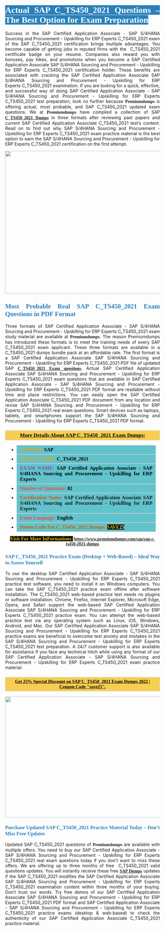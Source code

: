 <h1 style="text-align: justify;"><span style="color:#ffffff;"><span style="font-family:Georgia,serif;"><strong><span style="background-color:#2980b9;">Actual SAP C_TS450_2021 Questions – The Best Option for Exam Preparation</span></strong></span></span></h1>

<p style="text-align: justify;">Success in the SAP Certified Application Associate - SAP S/4HANA Sourcing and Procurement - Upskilling for ERP Experts C_TS450_2021 exam of the SAP C_TS450_2021 certification brings multiple advantages. You become capable of getting jobs in reputed firms with the  C_TS450_2021 certificate badge on your resume. Companies also reward you with bonuses, pay hikes, and promotions when you become a SAP Certified Application Associate SAP S/4HANA Sourcing and Procurement - Upskilling for ERP Experts C_TS450_2021 certification holder. These benefits are associated with cracking the SAP Certified Application Associate SAP S/4HANA Sourcing and Procurement - Upskilling for ERP Experts C_TS450_2021 examination. If you are looking for a quick, effective, and successful way of doing SAP Certified Application Associate - SAP S/4HANA Sourcing and Procurement - Upskilling for ERP Experts C_TS450_2021 test preparation, look no further because <span style="font-family:Georgia,serif;"><strong>Premiumdumps</strong></span> is offering actual, most probable, and SAP C_TS450_2021 updated exam questions. We at <span style="font-family:Georgia,serif;"><strong>Premiumdumps</strong></span> have compiled a collection of SAP <span style="font-family:Georgia,serif;"><strong><a href="https://www.premiumdumps.com/sap/sap-c-ts450-2021-dumps">C_TS450_2021 Dumps</a></strong></span> in three formats after reviewing past papers and current SAP Certified Application Associate C_TS450_2021 test’s content. Read on to find out why SAP S/4HANA Sourcing and Procurement - Upskilling for ERP Experts C_TS450_2021 exam practice material is the best option to earn the SAP S/4HANA Sourcing and Procurement - Upskilling for ERP Experts C_TS450_2021 certification on the first attempt.</p>

<p style="text-align: center;"><a href="https://www.premiumdumps.com/sap/sap-c-ts450-2021-dumps"><img alt="" src="https://i.imgur.com/P39uA2n.jpeg" style="width: 700px; height: 465px;" /></a></p>

<h2 style="text-align: justify;"><span style="color:#2980b9;"><span style="font-family:Georgia,serif;"><strong>Most Probable Real SAP C_TS450_2021 Exam Questions in PDF Format</strong></span></span></h2>

<p style="text-align: justify;">Three formats of SAP Certified Application Associate - SAP S/4HANA Sourcing and Procurement - Upskilling for ERP Experts C_TS450_2021 exam study material are available at <span style="font-family:Georgia,serif;"><strong>Premiumdumps</strong></span>. The reason Premiumdumps has introduced these formats is to meet the training needs of every SAP C_TS450_2021 exam applicant. These three formats are available in a C_TS450_2021 dumps bundle pack at an affordable rate. The first format is a SAP Certified Application Associate SAP S/4HANA Sourcing and Procurement - Upskilling for ERP Experts C_TS450_2021 PDF file of updated SAP <span style="font-family:Georgia,serif;"><strong><a href="https://www.premiumdumps.com/sap/sap-c-ts450-2021-dumps">C_TS450_2021 Exam questions</a></strong></span>. Actual SAP Certified Application Associate SAP S/4HANA Sourcing and Procurement - Upskilling for ERP Experts C_TS450_2021 exam questions that are available in SAP Certified Application Associate - SAP S/4HANA Sourcing and Procurement - Upskilling for ERP Experts C_TS450_2021 PDF format are readable without time and place restrictions. You can easily open the SAP Certified Application Associate C_TS450_2021 PDF document from any location and revise SAP S/4HANA Sourcing and Procurement - Upskilling for ERP Experts C_TS450_2021 real exam questions. Smart devices such as laptops, tablets, and smartphones support the SAP S/4HANA Sourcing and Procurement - Upskilling for ERP Experts C_TS450_2021 PDF format.</p>

<h3 style="background: #f7ce50; border: 1px solid rgb(204, 204, 204); padding: 5px 10px; text-align: center;"><span style="font-family:Georgia,serif;"><u><u><span style="color:#000000;"><span style="font-size:11pt"><span style="line-height:normal"><b><span style="font-size:13.0pt"><span cambria="">More Details About SAP C_TS450_2021 Exam Dumps:</span></span></b></span></span></span></u></u></span></h3>

<ul>
	<li style="margin:0cm 10pt">
	<div style="background:#61c4cd; border: 1px solid rgb(204, 204, 204); padding: 5px 10px; text-align: justify;"><span style="font-family:Georgia,serif;"><span style="font-size:11pt"><span style="line-height:normal"><b><span style="font-size:12.0pt"><span new="" roman="" times=""><span style="color:#f39c12;">VENDOR:</span> <span style="color:#000000;">SAP</span></span></span></b></span></span></span></div>
	</li>
	<li style="margin:0cm 10pt">
	<div style="background: #61c4cd; border: 1px solid rgb(204, 204, 204); padding: 5px 10px; text-align: justify;"><span style="font-family:Georgia,serif;"><span style="font-size:11pt"><span style="line-height:normal"><b><span style="font-size:12.0pt"><span new="" roman="" times=""><span style="color:#f39c12;">EXAM CCODE:</span> <span style="color:#000000;">C_TS450_2021</span></span></span></b></span></span></span></div>
	</li>
	<li style="margin:0cm 10pt">
	<div style="background: #61c4cd; border: 1px solid rgb(204, 204, 204); padding: 5px 10px; text-align: justify;"><span style="font-family:Georgia,serif;"><span style="font-size:11pt"><span style="line-height:normal"><b><span style="font-size:12.0pt"><span new="" roman="" times=""><span style="color:#8e44ad;">EXAM NAME:</span> <span style="color:#000000;">SAP Certified Application Associate - SAP S/4HANA Sourcing and Procurement - Upskilling for ERP Experts</span></span></span></b></span></span></span></div>
	</li>
	<li style="margin:0cm 10pt">
	<div style="background: #61c4cd; border: 1px solid rgb(204, 204, 204); padding: 5px 10px;"><span style="font-family:Georgia,serif;"><span style="font-size:11pt"><span style="line-height:normal"><b><span style="font-size:12.0pt"><span new="" roman="" times=""><span style="color:#e74c3c;">Number of Questions:</span><span style="color:#000000;"><span style="color:#f1c40f;"> </span>82</span></span></span></b></span></span></span></div>
	</li>
	<li style="margin:0cm 10pt">
	<div style="background: #61c4cd; border: 1px solid rgb(204, 204, 204); padding: 5px 10px; text-align: justify;"><span style="font-family:Georgia,serif;"><span style="font-size:11pt"><span style="line-height:normal"><b><span style="font-size:12.0pt"><span new="" roman="" times=""><span style="color:#d35400;">Certification Name:</span> SAP Certified Application Associate SAP S/4HANA Sourcing and Procurement - Upskilling for ERP Experts</span></span></b></span></span></span></div>
	</li>
	<li style="margin:0cm 10pt">
	<div style="background: #61c4cd; border: 1px solid rgb(204, 204, 204); padding: 5px 10px; text-align: justify;"><span style="font-family:Georgia,serif;"><span style="font-size:11pt"><span style="line-height:normal"><b><span style="font-size:12.0pt"><span new="" roman="" times=""><span style="color:#e74c3c;">Exam Language:</span> <span style="color:#000000;">English</span></span></span></b></span></span></span></div>
	</li>
	<li style="margin:0cm 10pt">
	<div style="background: #61c4cd; border: 1px solid rgb(204, 204, 204); padding: 5px 10px;"><span style="font-family:Georgia,serif;"><span style="font-size:11pt"><span style="line-height:normal"><b><span style="font-size:12.0pt"><span new="" roman="" times=""><span style="color:#d35400;">Promo Code For C_TS450_2021 Dumps:</span><span style="color:#f1c40f;"> <span style="background-color:#000000;">SAVE</span></span><span style="color:#ffffff;"><span style="background-color:#000000;">25</span></span></span></span></b></span></span></span></div>
	</li>
</ul>

<p style="text-align: center;"><span style="font-family:Georgia,serif;"><strong><span style="font-size:16px;"><span style="color:#f1c40f;"><span style="background-color:#000000;">Visit For More InFormations:</span></span></span> <a href="https://www.premiumdumps.com/sap/sap-c-ts450-2021-dumps">https://www.premiumdumps.com/sap/sap-c-ts450-2021-dumps</a></strong></span></p>

<h3 style="text-align: justify;"><span style="color:#2980b9;"><span style="font-family:Georgia,serif;"><strong><strong><strong>SAP C_TS450_2021 Practice Exam (Desktop + Web-Based) – Ideal Way to Assess Yourself</strong></strong></strong></span></span></h3>

<p style="text-align: justify;">To use the desktop SAP Certified Application Associate - SAP S/4HANA Sourcing and Procurement - Upskilling for ERP Experts C_TS450_2021 practice test software, you need to install it on Windows computers. You can take the SAP C_TS450_2021 practice exam offline after software installation. The C_TS450_2021 web-based practice test needs no plugins or software installation. Chrome, Firefox, Internet Explorer, Microsoft Edge, Opera, and Safari support the web-based SAP Certified Application Associate SAP S/4HANA Sourcing and Procurement - Upskilling for ERP Experts C_TS450_2021 practice exam. You can attempt the web-based practice test via any operating system such as Linux, iOS, Windows, Android, and Mac. Our SAP Certified Application Associate SAP S/4HANA Sourcing and Procurement - Upskilling for ERP Experts C_TS450_2021 practice exams are beneficial to overcome test anxiety and mistakes in the SAP S/4HANA Sourcing and Procurement - Upskilling for ERP Experts C_TS450_2021 test preparation. A 24/7 customer support is also available for assistance if you face any technical hitch while using any format of our SAP Certified Application Associate - SAP S/4HANA Sourcing and Procurement - Upskilling for ERP Experts C_TS450_2021 exam practice material.</p>

<h3 style="background: rgb(247, 206, 80); border: 1px solid rgb(204, 204, 204); padding: 5px 10px; text-align: center;"><span style="font-family:Georgia,serif;"><u><span style="color:#000000;"><span style="font-size:11pt;"><span style="line-height:normal;"><b><span cambria="">Get 25% Special Discount on SAP C_TS450_2021 Exam Dumps 2022 | Coupon Code "save25".</span></b></span></span></span></u></span></h3>

<p style="text-align: center;"><strong><strong><a href="https://www.premiumdumps.com/sap/sap-c-ts450-2021-dumps"><img alt="" src="https://i.imgur.com/IafrsaO.jpg" style="width: 700px; height: 394px;" /></a></strong></strong></p>

<h3 style="text-align: justify;"><strong><span style="color:#2980b9;"><span style="font-family:Georgia,serif;"><strong><strong><strong>Purchase Updated SAP C_TS450_2021 Practice Material Today – Don’t Miss Free Updates</strong></strong></strong></span></span></strong></h3>

<p style="text-align: justify;">Updated SAP C_TS450_2021 questions of <span style="font-family:Georgia,serif;"><strong>Premiumdumps</strong></span> are available with multiple offers. You need to buy our SAP Certified Application Associate - SAP S/4HANA Sourcing and Procurement - Upskilling for ERP Experts C_TS450_2021 real exam questions today if you don’t want to miss these offers. We are offering up to three months of free  C_TS450_2021 valid questions updates. You will instantly receive these free <span style="font-family:Georgia,serif;"><strong><a href="https://www.premiumdumps.com/sap-exam-dumps">SAP Dumps</a></strong></span> updates if the SAP C_TS450_2021 modifies the SAP Certified Application Associate SAP S/4HANA Sourcing and Procurement - Upskilling for ERP Experts C_TS450_2021 examination content within three months of your buying. Don’t trust our words. Try free demos of our SAP Certified Application Associate SAP S/4HANA Sourcing and Procurement - Upskilling for ERP Experts C_TS450_2021 PDF format and SAP Certified Application Associate - SAP S/4HANA Sourcing and Procurement - Upskilling for ERP Experts C_TS450_2021 practice exams (desktop & web-based) to check the authenticity of our SAP Certified Application Associate C_TS450_2021 practice material.</p>
